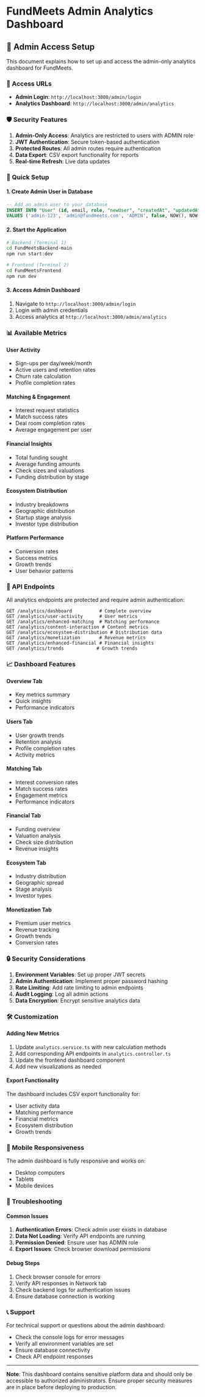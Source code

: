 # FundMeets Admin Analytics Dashboard

## 🔐 Admin Access Setup

This document explains how to set up and access the admin-only analytics dashboard for FundMeets.

### 📍 Access URLs

- **Admin Login**: `http://localhost:3000/admin/login`
- **Analytics Dashboard**: `http://localhost:3000/admin/analytics`

### 🛡️ Security Features

1. **Admin-Only Access**: Analytics are restricted to users with ADMIN role
2. **JWT Authentication**: Secure token-based authentication
3. **Protected Routes**: All admin routes require authentication
4. **Data Export**: CSV export functionality for reports
5. **Real-time Refresh**: Live data updates

### 🚀 Quick Setup

#### 1. Create Admin User in Database

```sql
-- Add an admin user to your database
INSERT INTO "User" (id, email, role, "newUser", "createdAt", "updatedAt")
VALUES ('admin-123', 'admin@fundmeets.com', 'ADMIN', false, NOW(), NOW());
```

#### 2. Start the Application

```bash
# Backend (Terminal 1)
cd FundMeetsBackend-main
npm run start:dev

# Frontend (Terminal 2)
cd FundMeetsFrontend
npm run dev
```

#### 3. Access Admin Dashboard

1. Navigate to `http://localhost:3000/admin/login`
2. Login with admin credentials
3. Access analytics at `http://localhost:3000/admin/analytics`

### 📊 Available Metrics

#### User Activity
- Sign-ups per day/week/month
- Active users and retention rates
- Churn rate calculation
- Profile completion rates

#### Matching & Engagement
- Interest request statistics
- Match success rates
- Deal room completion rates
- Average engagement per user

#### Financial Insights
- Total funding sought
- Average funding amounts
- Check sizes and valuations
- Funding distribution by stage

#### Ecosystem Distribution
- Industry breakdowns
- Geographic distribution
- Startup stage analysis
- Investor type distribution

#### Platform Performance
- Conversion rates
- Success metrics
- Growth trends
- User behavior patterns

### 🔧 API Endpoints

All analytics endpoints are protected and require admin authentication:

```
GET /analytics/dashboard          # Complete overview
GET /analytics/user-activity      # User metrics
GET /analytics/enhanced-matching  # Matching performance
GET /analytics/content-interaction # Content metrics
GET /analytics/ecosystem-distribution # Distribution data
GET /analytics/monetization       # Revenue metrics
GET /analytics/enhanced-financial # Financial insights
GET /analytics/trends            # Growth trends
```

### 📈 Dashboard Features

#### Overview Tab
- Key metrics summary
- Quick insights
- Performance indicators

#### Users Tab
- User growth trends
- Retention analysis
- Profile completion rates
- Activity metrics

#### Matching Tab
- Interest conversion rates
- Match success rates
- Engagement metrics
- Performance indicators

#### Financial Tab
- Funding overview
- Valuation analysis
- Check size distribution
- Revenue insights

#### Ecosystem Tab
- Industry distribution
- Geographic spread
- Stage analysis
- Investor types

#### Monetization Tab
- Premium user metrics
- Revenue tracking
- Growth trends
- Conversion rates

### 🔒 Security Considerations

1. **Environment Variables**: Set up proper JWT secrets
2. **Admin Authentication**: Implement proper password hashing
3. **Rate Limiting**: Add rate limiting to admin endpoints
4. **Audit Logging**: Log all admin actions
5. **Data Encryption**: Encrypt sensitive analytics data

### 🛠️ Customization

#### Adding New Metrics

1. Update `analytics.service.ts` with new calculation methods
2. Add corresponding API endpoints in `analytics.controller.ts`
3. Update the frontend dashboard component
4. Add new visualizations as needed

#### Export Functionality

The dashboard includes CSV export functionality for:
- User activity data
- Matching performance
- Financial metrics
- Ecosystem distribution
- Growth trends

### 📱 Mobile Responsiveness

The admin dashboard is fully responsive and works on:
- Desktop computers
- Tablets
- Mobile devices

### 🚨 Troubleshooting

#### Common Issues

1. **Authentication Errors**: Check admin user exists in database
2. **Data Not Loading**: Verify API endpoints are running
3. **Permission Denied**: Ensure user has ADMIN role
4. **Export Issues**: Check browser download permissions

#### Debug Steps

1. Check browser console for errors
2. Verify API responses in Network tab
3. Check backend logs for authentication issues
4. Ensure database connection is working

### 📞 Support

For technical support or questions about the admin dashboard:
- Check the console logs for error messages
- Verify all environment variables are set
- Ensure database connectivity
- Check API endpoint responses

---

**Note**: This dashboard contains sensitive platform data and should only be accessible to authorized administrators. Ensure proper security measures are in place before deploying to production.
